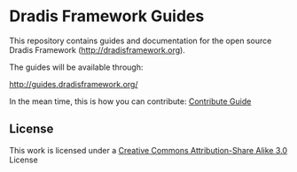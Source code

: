 Dradis Framework Guides
=======================

This repository contains guides and documentation for the open source Dradis 
Framework (http://dradisframework.org).

The guides will be available through:

http://guides.dradisframework.org/

In the mean time, this is how you can contribute: [Contribute Guide](https://github.com/dradis/dradisguides/blob/master/source/contribute.textile)


License
-------

This work is licensed under a [Creative Commons Attribution-Share Alike 3.0](http://creativecommons.org/licenses/by-sa/3.0/) License
